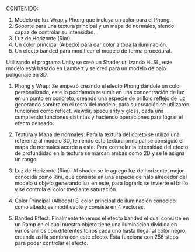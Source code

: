 CONTENIDO:
1.	Modelo de luz Wrap y Phong que incluya un color para el Phong.
2.	Soporte para una textura principal y un mapa de normales, siendo capaz de controlar su intensidad.
3.	Luz de Horizonte (Rim).
4.	Un color principal (Albedo) para dar color a toda la iluminación.
5.	Un efecto banded para modificar el modelo de forma procedural.


Utilizando el programa Unity se creó un Shader utilizando HLSL, este modelo está basado en Lambert y se creó para un modelo de bajo poligonaje en 3D.

1.	Phong y Wrap:
Se empezó creando el efecto Phong dándole un color personalizado, este lo podríamos resumir en una concentración de luz en un punto en concreto, creando una especie de brillo o reflejo de luz generando sombra en el resto del modelo, para su creación se utilizaron funciones como reflect, viewdir, specularity y gloss, cada una cumpliendo funciones distintas y haciendo operaciones para lograr el efecto deseado.

2.	Textura y Mapa de normales:
Para la textura del objeto se utilizó una referente al modelo 3D, teniendo esta textura principal se consiguió el mapa de normales acorde a este. Para controlar la intensidad del efecto de profundidad en la textura se marcan ambas como 2D y se le asigna un rango.

3.	Luz de Horizonte (Rim):
Al shader se le agregó luz de horizonte, mejor conocida como Rim, que consiste en una especie de halo alrededor del modelo u objeto generando luz en este, para lograrlo se invierte el brillo y se controla el color mediante saturación.

4.	Color Principal (Albedo): 
El color principal de iluminación conocido como albedo es modificable y consiste en 4 vectores.

5.	Banded Effect:
Finalmente tenemos el efecto banded el cual consiste en un Ramp en el cual nuestro objeto tiene una iluminación dividida en varios anillos con diferentes tonos cada uno hasta llegar al color negro, creando así la sombra con este efecto. Esta funciona con 256 steps para poder controlar el efecto.
